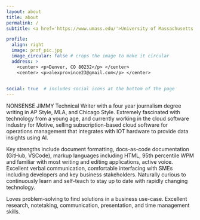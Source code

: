 ```yaml
---
layout: about
title: about
permalink: /
subtitle: <a href='https://www.umass.edu/'>University of Massachusetts Amherst</a>. B.A. Journalism, Psychology

profile:
  align: right
  image: prof_pic.jpg
  image_circular: false # crops the image to make it circular
  address: >
    <center> <p>Denver, CO 80232</p> </center> 
    <center> <p>alexprovince23@gmail.com</p> </center> 
  

social: true  # includes social icons at the bottom of the page
---
```


NONSENSE JIMMY Technical Writer with a four year journalism degree writing in AP Style, MLA, and Chicago Style. Extremely fascinated with technology from a young age, and currently working in the cloud software industry for Motive, selling subscription-based cloud software for operations management that integrates with IOT hardware to provide data insights using AI.

Key strengths include document formatting, docs-as-code documentation (GitHub, VSCode), markup languages including HTML, 95th percentile WPM and familiar with most writing and editing applications, active voice. Excellent verbal communication, comfortable interfacing with SMEs including developers and key business stakeholders. Naturally curious to continuously learn and self-teach to stay up to date with rapidly changing technology.

Loves problem-solving to find solutions in a business use-case. Excellent research, notetaking, communication, presentation, and time management skills.
